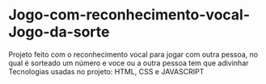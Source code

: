 # Jogo-com-reconhecimento-vocal-Jogo-da-sorte
Projeto feito com o reconhecimento vocal para jogar com outra pessoa, no qual é sorteado um número e voce ou a outra pessoa tem que adivinhar Tecnologias usadas no projeto: HTML, CSS e JAVASCRIPT
